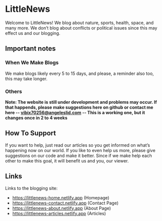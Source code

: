 # LittleNews
Welcome to LittleNews! We blog about nature, sports, health, space, and many more. We don’t blog about conflicts or political issues since this may effect us and our blogging. 
## Important notes
### When We Make Blogs
We make blogs likely every 5 to 15 days, and please, a reminder also too, this may take longer.
### Others
__Note: The website is still under development and problems may occur. If that happends, please make suggestions here on github or contact me here -- vibix70256@angeleslid.com -- This is a working one, but it changes once in 2 to 4 weeks__
## How To Support
If you want to help, just read our articles so you get informed on what’s happening now on our world. If you like to even help us more, please give suggestions on our code and make it better. Since if we make help each other to make this goal, it will benefit us and you, our viewer.
## Links
Links to the blogging site:
* https://littlenews-home.netlify.app (Homepage)
* https://littlenews-contact.netlify.app (Contact Page)
* https://littlenews-about.netlify.app (About Page)
* https://littlenews-articles.netlify.app (Articles)
